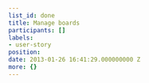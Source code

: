 ```yaml
---
list_id: done
title: Manage boards
participants: []
labels:
- user-story
position: 
date: 2013-01-26 16:41:29.000000000 Z
more: {}
---
```


